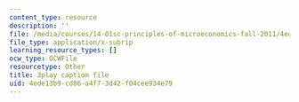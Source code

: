 ```yaml
---
content_type: resource
description: ''
file: /media/courses/14-01sc-principles-of-microeconomics-fall-2011/4ede13b9cd86a4f73d42f04cee934e79_H3_TYEeswuM.srt
file_type: application/x-subrip
learning_resource_types: []
ocw_type: OCWFile
resourcetype: Other
title: 3play caption file
uid: 4ede13b9-cd86-a4f7-3d42-f04cee934e79
---
```

